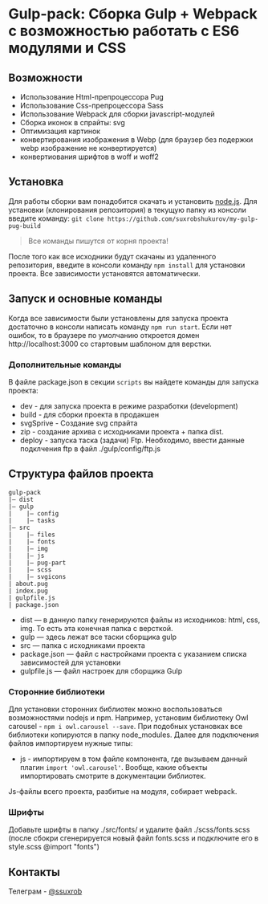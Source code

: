 # Gulp-pack: Сборка Gulp + Webpack c возможностью работать с ES6 модулями и CSS

## Возможности

- Использование Html-препроцессора Pug
- Использование Css-препроцессора Sass
- Использование Webpack для сборки javascript-модулей
- Сборка иконок в спрайты: svg
- Оптимизация картинок 
- конвертирования изображения в Webp (для браузер без подержки webp изображение не конвертируется)
- конвертиования шрифтов в woff и woff2

## Установка
Для работы сборки вам понадобится скачать и установить [node.js](https://nodejs.org).
Для установки (клонирования репозитория) в текущую папку из консоли введите команду: 
```git clone https://github.com/suxrobshukurov/my-gulp-pug-build```
> Все команды пишутся от корня проекта!

После того как все исходники будут скачаны из удаленного репозитория, введите в консоли команду ```npm install``` для установки проекта. Все зависимости установятся автоматически. 

## Запуск и основные команды
Когда все зависимости были установлены для запуска проекта достаточно в консоли написать команду <code>npm run start</code>. Если нет ошибок, то в браузере по умолчанию откроется домен http://localhost:3000 со стартовым шаблоном для верстки.

### Дополнительные команды
В файле package.json в секции ```scripts``` вы найдете команды для запуска проекта:
- dev - для запуска проекта в режиме разработки (development)
- build - для сборки проекта в продакшен
- svgSprive - Создание svg спрайта
- zip - создание архива с исходниками проекта + папка dist.
- deploy - запуска таска (задачи) Ftp. Необходимо, ввести данные подклчения ftp в файл ./gulp/config/ftp.js

## Структура файлов проекта
```
gulp-pack
|— dist
|— gulp
|    |— config
|    |— tasks
|— src
|    |— files
|    |— fonts
|    |— img
|    |— js
|    |— pug-part
|    |— scss
|    |— svgicons
| about.pug
| index.pug
| gulpfile.js
| package.json
```
- dist — в данную папку генерируются файлы из исходников: html, css, img. То есть эта конечная папка с версткой.
- gulp — здесь лежат все таски сборщика gulp
- src — папка с исходниками проекта
- package.json — файл с настройками проекта с указанием списка зависимостей для установки
- gulpfile.js — файл настроек для сборщика Gulp

### Сторонние библиотеки
Для установки сторонних библиотек можно воспользоваться возможностями nodejs и npm. Например, установим библиотеку Owl carousel - ```npm i owl.carousel --save```. При подобных установках все библиотеки копируются в папку node_modules. Далее для подключения файлов импортируем нужные типы:
- js - импортируем в том файле компонента, где вызываем данный плагин ```import 'owl.carousel'```. Вообще, какие объекты импортировать смотрите в документации библиотек.

Js-файлы всего проекта, разбитые на модуля, собирает webpack. 

### Шрифты
Добавьте шрифты в папку ./src/fonts/ и удалите файл ./scss/fonts.scss (после сбокри сгенерируется новый файл fonts.scss и подключите его в style.scss @import "fonts") 

## Контакты
Телеграм - [@ssuxrob](https://t.me/ssuxrob)
